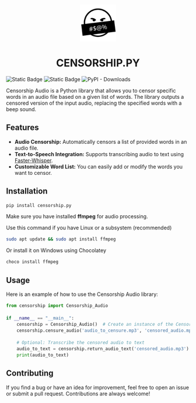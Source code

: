 <div align="center">
  <img height="100" src="censorship_logo.png"  />
  <h1>CENSORSHIP.PY</h1>
</div>

![Static Badge](https://img.shields.io/badge/open-source-green)
![Static Badge](https://img.shields.io/badge/version-0.15-blue)
![PyPI - Downloads](https://img.shields.io/pypi/dm/censorship-py)


Censorship Audio is a Python library that allows you to censor specific words in an audio file based on a given list of words. The library outputs a censored version of the input audio, replacing the specified words with a beep sound.

## Features

- **Audio Censorship:** Automatically censors a list of provided words in an audio file.
- **Text-to-Speech Integration:** Supports transcribing audio to text using [Faster-Whisper](https://github.com/guillaumekln/faster-whisper).
- **Customizable Word List:** You can easily add or modify the words you want to censor.



## Installation

```bash
pip install censorship.py
```

Make sure you have installed **ffmpeg** for audio processing.

Use this command if you have Linux or a subsystem (recommended)

```bash
sudo apt update && sudo apt install ffmpeg
```

Or install it on Windows using Chocolatey

```bash
choco install ffmpeg
```

## Usage

Here is an example of how to use the Censorship Audio library:

```python
from censorship import Censorship_Audio

if __name__ == "__main__":
    censorship = Censorship_Audio()  # Create an instance of the Censorship class
    censorship.censure_audio('audio_to_censure.mp3', 'censored_audio.mp3', ['word1', 'word2'])

    # Optional: Transcribe the censored audio to text
    audio_to_text = censorship.return_audio_text('censored_audio.mp3')
    print(audio_to_text)
```
## Contributing

If you find a bug or have an idea for improvement, feel free to open an issue or submit a pull request. Contributions are always welcome!
